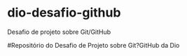 # dio-desafio-github
Desafio de projeto sobre Git/GitHub

#Repositório do Desafio de Projeto sobre Git?GitHub da Dio
